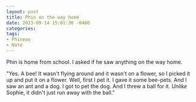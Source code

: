 ```yaml
---
layout: post
title: Phin on the way home
date: 2023-09-14 15:01:30 -0400
categories:
tags:
- Phineas
- Nate
---
```


Phin is home from school. I asked if he saw anything on the way home.

"Yes. A bee! It wasn't flying around and it wasn't on a flower, so I picked
it up and put it on a flower. Well, first I pet it. I gave it some bee-pets. 
And I saw an ant and a dog. I got to pet the dog. And I threw a ball for it. 
_Unlike_ Sophie, it didn't just run away with the ball."
